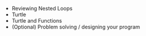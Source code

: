 * Reviewing Nested Loops
* Turtle
* Turtle and Functions
* (Optional) Problem solving / designing your program 
